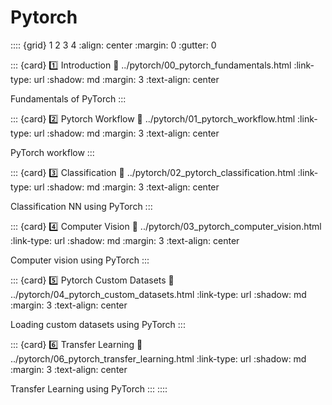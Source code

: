 # Pytorch

:::: {grid} 1 2 3 4
:align: center
:margin: 0
:gutter: 0

::: {card} 1️⃣ Introduction
:link: ../pytorch/00_pytorch_fundamentals.html
:link-type: url
:shadow: md
:margin: 3
:text-align: center

Fundamentals of PyTorch
:::

::: {card} 2️⃣ Pytorch Workflow
:link: ../pytorch/01_pytorch_workflow.html
:link-type: url
:shadow: md
:margin: 3
:text-align: center

PyTorch workflow
:::

::: {card} 3️⃣ Classification
:link: ../pytorch/02_pytorch_classification.html
:link-type: url
:shadow: md
:margin: 3
:text-align: center

Classification NN using PyTorch
:::

::: {card} 4️⃣ Computer Vision
:link: ../pytorch/03_pytorch_computer_vision.html
:link-type: url
:shadow: md
:margin: 3
:text-align: center

Computer vision using PyTorch
:::

::: {card} 5️⃣ Pytorch Custom Datasets
:link: ../pytorch/04_pytorch_custom_datasets.html
:link-type: url
:shadow: md
:margin: 3
:text-align: center

Loading custom datasets using PyTorch
:::

::: {card} 6️⃣ Transfer Learning
:link: ../pytorch/06_pytorch_transfer_learning.html
:link-type: url
:shadow: md
:margin: 3
:text-align: center

Transfer Learning using PyTorch
:::
::::